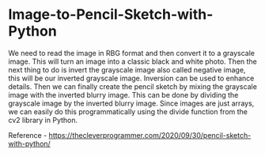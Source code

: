 # Image-to-Pencil-Sketch-with-Python
We need to read the image in RBG format and then convert it to a grayscale image. This will turn an image into a classic black and white photo. 
Then the next thing to do is invert the grayscale image also called negative image, this will be our inverted grayscale image. 
Inversion can be used to enhance details. Then we can finally create the pencil sketch by mixing the grayscale image with the inverted blurry image. 
This can be done by dividing the grayscale image by the inverted blurry image. Since images are just arrays, 
we can easily do this programmatically using the divide function from the cv2 library in Python.
 
Reference - https://thecleverprogrammer.com/2020/09/30/pencil-sketch-with-python/
